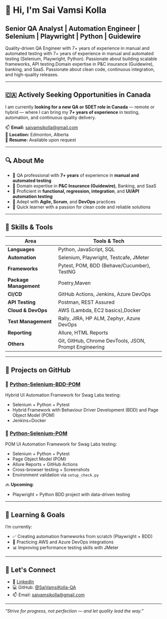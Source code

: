 # 👋 Hi, I'm Sai Vamsi Kolla
Senior QA Analyst | Automation Engineer | Selenium | Playwright | Python | Guidewire 
---

Quality-driven QA Engineer with 7+ years of experience in manual and automated testing with 7+ years of experience in manual and automated testing (Selenium, Playwright, Python). Passionate about building scalable frameworks, API testing.Domain expertise in P&C insurance (Guidewire), banking, and SaaS. Passionate about clean code, continuous integration, and high-quality releases.

---

## 🇨🇦 Actively Seeking Opportunities in Canada

I am currently **looking for a new QA or SDET role in Canada** — remote or hybrid — where I can bring my **7+ years of experience** in testing, automation, and continuous quality delivery.

📫 **Email:** saivamsikolla@gmail.com  
📍 **Location:** Edmonton, Alberta  
📝 **Resume:** Available upon request

---

## 🔍 About Me

- 🧪 QA professional with **7+ years** of experience in **manual and automated testing**
- 🏢 Domain expertise in **P&C Insurance (Guidewire)**, Banking, and SaaS
- 🧰 Proficient in **functional, regression, integration**, and **UI/API automation testing**
- 🚀 Adept with **Agile, Scrum**, and **DevOps** practices
- 🧠 Quick learner with a passion for clean code and reliable solutions

---

## 🧰 Skills & Tools

| Area               | Tools & Tech                                                                   |
|----------------------|------------------------------------------------------------------------------|
| **Languages**        | Python, JavaScript, SQL                                                      |
| **Automation**       | Selenium, Playwright, Testcafe, JMeter                                       |
| **Frameworks**       | Pytest, POM, BDD (Behave/Cucumber), TestNG                                   |
|**Package Management**| Poetry,Maven                                                                 |
| **CI/CD**            | GitHub Actions, Jenkins, Azure DevOps                                        |
| **API Testing**      | Postman, REST Assured                                                        |
| **Cloud & DevOps**   | AWS (Lambda, EC2 basics),Docker                                              |
| **Test Management**  | Rally, JIRA, HP ALM, Zephyr, Azure DevOps                                    |
| **Reporting**        | Allure, HTML Reports                                                         |
| **Others**           | Git, GitHub, Chrome DevTools, JSON, Prompt Engineering                       |

---

## 🚧 Projects on GitHub

### 🧪 [Python-Selenium-BDD-POM](https://github.com/SaiVamsiKolla-QA/Python-Selenium-BDD-POM)
Hybrid UI Automation Framework for Swag Labs testing:
- Selenium + Python + Pytest
- Hybrid Framework with Behaviour Driver Development (BDD) and Page Object Model (POM)
- Jenkins+Docker


### 🧪 [Python-Selenium-POM](https://github.com/SaiVamsiKolla-QA/Python-Selenium-POM)
POM UI Automation Framework for Swag Labs testing:
- Selenium + Python + Pytest
- Page Object Model (POM)
- Allure Reports + GitHub Actions
- Cross-browser testing + Screenshots
- Environment validation via `setup_check.py`

🔜 **Upcoming**:
- Playwright + Python BDD project with data-driven testing
---

## 🎯 Learning & Goals

I’m currently:
- ✅ Creating automation frameworks from scratch (Playwright + BDD)
- 🔄 Practicing AWS and Azure DevOps integrations
- 📊 Improving performance testing skills with JMeter

---

## 🤝 Let's Connect

- 💼 [LinkedIn](https://www.linkedin.com/in/saivamsi-kolla/)
- 💻 GitHub: [@SaiVamsiKolla-QA](https://github.com/SaiVamsiKolla-QA)
- 📫 Email: saivamsikolla@gmail.com

---

_“Strive for progress, not perfection — and let quality lead the way.”_
